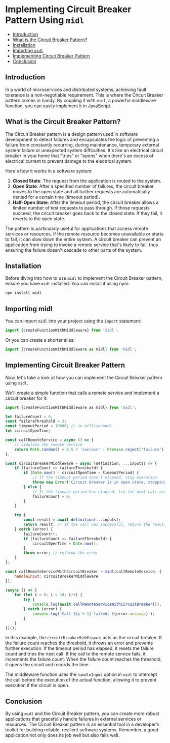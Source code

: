 # Implementing Circuit Breaker Pattern Using `midl`

- [Introduction](#introduction)
- [What is the Circuit Breaker Pattern?](#what-is-the-circuit-breaker-pattern)
- [Installation](#installation)
- [Importing `midl`](#importing-midl)
- [Implementing Circuit Breaker Pattern](#implementing-circuit-breaker-pattern)
- [Conclusion](#conclusion)

## Introduction

In a world of microservices and distributed systems, achieving fault tolerance is a non-negotiable requirement. This is
where the Circuit Breaker pattern comes in handy. By coupling it with `midl`, a powerful middleware function, you can
easily implement it in JavaScript.

## What is the Circuit Breaker Pattern?

The Circuit Breaker pattern is a design pattern used in software development to detect failures and encapsulates the
logic of preventing a failure from constantly recurring, during maintenance, temporary external system failure or
unexpected system difficulties. It's like an electrical circuit breaker in your home that "trips" or "opens" when
there's an excess of electrical current to prevent damage to the electrical system.

Here's how it works in a software system:

1. **Closed State**: The request from the application is routed to the system.
2. **Open State**: After a specified number of failures, the circuit breaker moves to the open state and all further
   requests are automatically denied for a certain time (timeout period).
3. **Half-Open State**: After the timeout period, the circuit breaker allows a limited number of test requests to pass
   through. If those requests succeed, the circuit breaker goes back to the closed state. If they fail, it reverts to
   the open state.

The pattern is particularly useful for applications that access remote services or resources. If the remote resource
becomes unavailable or starts to fail, it can slow down the entire system. A circuit breaker can prevent an application
from trying to invoke a remote service that's likely to fail, thus ensuring the failure doesn't cascade to other parts
of the system.

## Installation

Before diving into how to use `midl` to implement the Circuit Breaker pattern, ensure you have `midl` installed. You can
install it using npm:

```bash
npm install midl
```

## Importing midl

You can import `midl` into your project using the `import` statement:

```javascript
import {createFunctionWithMiddleware} from 'midl';
```

Or you can create a shorter alias:

```javascript
import {createFunctionWithMiddleware as midl} from 'midl';
```

## Implementing Circuit Breaker Pattern

Now, let's take a look at how you can implement the Circuit Breaker pattern using `midl`.

We'll create a simple function that calls a remote service and implement a circuit breaker for it:

```javascript
import {createFunctionWithMiddleware as midl} from 'midl';

let failureCount = 0;
const failureThreshold = 3;
const timeoutPeriod = 10000; // in milliseconds
let circuitOpenTime;

const callRemoteService = async () => {
	// simulate the remote service
	return Math.random() > 0.5 ? 'success' : Promise.reject('failure');
};

const circuitBreakerMiddleware = async (definition, ...inputs) => {
	if (failureCount >= failureThreshold) {
		if (Date.now() - circuitOpenTime < timeoutPeriod) {
			// If the timeout period hasn't elapsed, stop execution
			throw new Error('Circuit Breaker is in open state, stopping execution to prevent failure.');
		} else {
			// If the timeout period has elapsed, try the next call and reset failure count
			failureCount = 0;
		}
	}

	try {
		const result = await definition(...inputs);
		return result; // if the call was successful, return the result
	} catch (error) {
		failureCount++;
		if (failureCount >= failureThreshold) {
			circuitOpenTime = Date.now();
		}
		throw error; // rethrow the error
	}
};

const callRemoteServiceWithCircuitBreaker = midl(callRemoteService, {
	handleInput: circuitBreakerMiddleware
});

(async () => {
	for (let i = 0; i < 10; i++) {
		try {
			console.log(await callRemoteServiceWithCircuitBreaker());
		} catch (error) {
			console.log(`Call ${i + 1} failed: ${error.message}`);
		}
	}
})();
```

In this example, the `circuitBreakerMiddleware` acts as the circuit breaker. If the failure count reaches the threshold,
it throws an error and prevents further execution. If the timeout period has elapsed, it resets the failure count and
tries the next call. If the call to the remote service fails, it increments the failure count. When the failure count
reaches the threshold, it opens the circuit and records the time.

The middleware function uses the `handleInput` option in `midl` to intercept the call before the execution of the actual
function, allowing it to prevent execution if the circuit is open.

## Conclusion

By using `midl` and the Circuit Breaker pattern, you can create more robust applications that gracefully handle failures
in external services or resources. The Circuit Breaker pattern is an essential tool in a developer's toolkit for
building reliable, resilient software systems. Remember, a good application not only does its job well but also fails
well.

